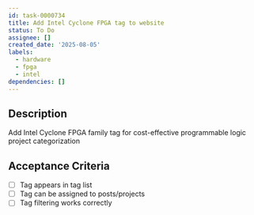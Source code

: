```yaml
---
id: task-0000734
title: Add Intel Cyclone FPGA tag to website
status: To Do
assignee: []
created_date: '2025-08-05'
labels:
  - hardware
  - fpga
  - intel
dependencies: []
---
```


## Description

Add Intel Cyclone FPGA family tag for cost-effective programmable logic project categorization

## Acceptance Criteria

- [ ] Tag appears in tag list
- [ ] Tag can be assigned to posts/projects
- [ ] Tag filtering works correctly
